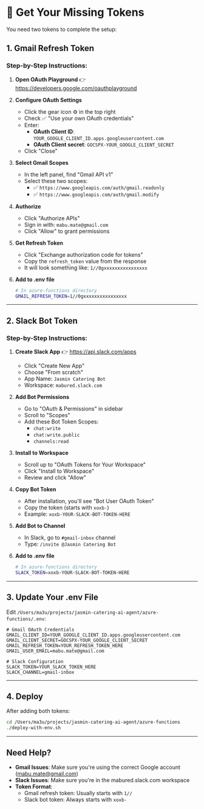 # 🔐 Get Your Missing Tokens

You need two tokens to complete the setup:

## 1. Gmail Refresh Token

### Step-by-Step Instructions:

1. **Open OAuth Playground**
   👉 https://developers.google.com/oauthplayground

2. **Configure OAuth Settings**
   - Click the gear icon ⚙️ in the top right
   - Check ✅ "Use your own OAuth credentials"
   - Enter:
     - **OAuth Client ID**: `YOUR_GOOGLE_CLIENT_ID.apps.googleusercontent.com`
     - **OAuth Client secret**: `GOCSPX-YOUR_GOOGLE_CLIENT_SECRET`
   - Click "Close"

3. **Select Gmail Scopes**
   - In the left panel, find "Gmail API v1"
   - Select these two scopes:
     - ✅ `https://www.googleapis.com/auth/gmail.readonly`
     - ✅ `https://www.googleapis.com/auth/gmail.modify`

4. **Authorize**
   - Click "Authorize APIs"
   - Sign in with: `mabu.mate@gmail.com`
   - Click "Allow" to grant permissions

5. **Get Refresh Token**
   - Click "Exchange authorization code for tokens"
   - Copy the `refresh_token` value from the response
   - It will look something like: `1//0gxxxxxxxxxxxxxxxx`

6. **Add to .env file**
   ```bash
   # In azure-functions directory
   GMAIL_REFRESH_TOKEN=1//0gxxxxxxxxxxxxxxxx
   ```

---

## 2. Slack Bot Token

### Step-by-Step Instructions:

1. **Create Slack App**
   👉 https://api.slack.com/apps
   - Click "Create New App"
   - Choose "From scratch"
   - App Name: `Jasmin Catering Bot`
   - Workspace: `mabured.slack.com`

2. **Add Bot Permissions**
   - Go to "OAuth & Permissions" in sidebar
   - Scroll to "Scopes"
   - Add these Bot Token Scopes:
     - `chat:write`
     - `chat:write.public`
     - `channels:read`

3. **Install to Workspace**
   - Scroll up to "OAuth Tokens for Your Workspace"
   - Click "Install to Workspace"
   - Review and click "Allow"

4. **Copy Bot Token**
   - After installation, you'll see "Bot User OAuth Token"
   - Copy the token (starts with `xoxb-`)
   - Example: `xoxb-YOUR-SLACK-BOT-TOKEN-HERE`

5. **Add Bot to Channel**
   - In Slack, go to `#gmail-inbox` channel
   - Type: `/invite @Jasmin Catering Bot`

6. **Add to .env file**
   ```bash
   # In azure-functions directory
   SLACK_TOKEN=xoxb-YOUR-SLACK-BOT-TOKEN-HERE
   ```

---

## 3. Update Your .env File

Edit `/Users/ma3u/projects/jasmin-catering-ai-agent/azure-functions/.env`:

```env
# Gmail OAuth Credentials
GMAIL_CLIENT_ID=YOUR_GOOGLE_CLIENT_ID.apps.googleusercontent.com
GMAIL_CLIENT_SECRET=GOCSPX-YOUR_GOOGLE_CLIENT_SECRET
GMAIL_REFRESH_TOKEN=YOUR_REFRESH_TOKEN_HERE
GMAIL_USER_EMAIL=mabu.mate@gmail.com

# Slack Configuration
SLACK_TOKEN=YOUR_SLACK_TOKEN_HERE
SLACK_CHANNEL=gmail-inbox
```

---

## 4. Deploy

After adding both tokens:

```bash
cd /Users/ma3u/projects/jasmin-catering-ai-agent/azure-functions
./deploy-with-env.sh
```

---

## Need Help?

- **Gmail Issues**: Make sure you're using the correct Google account (mabu.mate@gmail.com)
- **Slack Issues**: Make sure you're in the mabured.slack.com workspace
- **Token Format**:
  - Gmail refresh token: Usually starts with `1//`
  - Slack bot token: Always starts with `xoxb-`